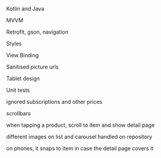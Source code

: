 Kotlin and Java

MVVM

Retrofit, gson, navigation

Styles

View Binding

Sanitised picture urls

Tablet design

Unit tests

ignored subscriptions and other prices

scrollbars



when tapping a product, scroll to item and show detail page

different images on list and carousel handled on repository

on phones, it snaps to item in case the detail page covers it